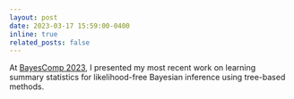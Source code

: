 ```yaml
---
layout: post
date: 2023-03-17 15:59:00-0400
inline: true
related_posts: false
---
```


At <a href='https://bayescomp2023.com'> BayesComp 2023</a>, I presented my most recent work on learning summary statistics for likelihood-free Bayesian inference using tree-based methods.